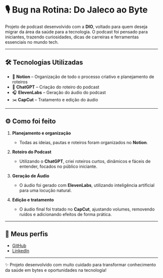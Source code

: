 # 🎙️ Bug na Rotina: Do Jaleco ao Byte

Projeto de podcast desenvolvido com a **DIO**, voltado para quem deseja migrar da área da saúde para a tecnologia. O podcast foi pensado para iniciantes, trazendo curiosidades, dicas de carreiras e ferramentas essenciais no mundo tech.  

---

## 🛠️ Tecnologias Utilizadas

- 📝 **Notion** – Organização de todo o processo criativo e planejamento de roteiros  
- 🤖 **ChatGPT** – Criação do roteiro do podcast  
- 🎧 **ElevenLabs** – Geração do áudio do podcast  
- ✂️ **CapCut** – Tratamento e edição do áudio  

---

## ⚙️ Como foi feito

1. **Planejamento e organização**  
   - Todas as ideias, pautas e roteiros foram organizados no **Notion**.  

2. **Roteiro do Podcast**  
   - Utilizando o **ChatGPT**, criei roteiros curtos, dinâmicos e fáceis de entender, focados no público iniciante.  

3. **Geração de Áudio**  
   - O áudio foi gerado com **ElevenLabs**, utilizando inteligência artificial para uma locução natural.  

4. **Edição e tratamento**  
   - O áudio final foi tratado no **CapCut**, ajustando volumes, removendo ruídos e adicionando efeitos de forma prática.  

---

## 🔗 Meus perfis

- [GitHub](https://github.com/Jessica-SFernandes)  
- [LinkedIn](https://www.linkedin.com/in/jessicaf-ernandes/)  

---

✨ Projeto desenvolvido com muito cuidado para transformar conhecimento da saúde em bytes e oportunidades na tecnologia!
